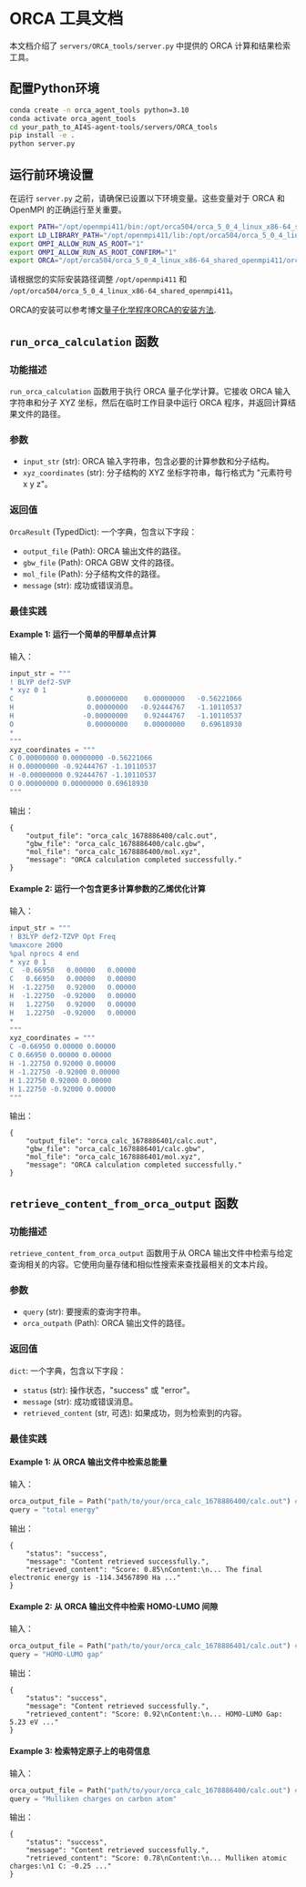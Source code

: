 # ORCA 工具文档

本文档介绍了 `servers/ORCA_tools/server.py` 中提供的 ORCA 计算和结果检索工具。

## 配置Python环境

```bash
conda create -n orca_agent_tools python=3.10
conda activate orca_agent_tools
cd your_path_to_AI4S-agent-tools/servers/ORCA_tools
pip install -e .
python server.py
```

## 运行前环境设置

在运行 `server.py` 之前，请确保已设置以下环境变量。这些变量对于 ORCA 和 OpenMPI 的正确运行至关重要。


```bash
export PATH="/opt/openmpi411/bin:/opt/orca504/orca_5_0_4_linux_x86-64_shared_openmpi411:$PATH"
export LD_LIBRARY_PATH="/opt/openmpi411/lib:/opt/orca504/orca_5_0_4_linux_x86-64_shared_openmpi411:$LD_LIBRARY_PATH"
export OMPI_ALLOW_RUN_AS_ROOT="1"
export OMPI_ALLOW_RUN_AS_ROOT_CONFIRM="1"
export ORCA="/opt/orca504/orca_5_0_4_linux_x86-64_shared_openmpi411/orca"
```

请根据您的实际安装路径调整 `/opt/openmpi411` 和 `/opt/orca504/orca_5_0_4_linux_x86-64_shared_openmpi411`。

ORCA的安装可以参考博文[量子化学程序ORCA的安装方法](http://sobereva.com/451).


## `run_orca_calculation` 函数

### 功能描述
`run_orca_calculation` 函数用于执行 ORCA 量子化学计算。它接收 ORCA 输入字符串和分子 XYZ 坐标，然后在临时工作目录中运行 ORCA 程序，并返回计算结果文件的路径。

### 参数
- `input_str` (str): ORCA 输入字符串，包含必要的计算参数和分子结构。
- `xyz_coordinates` (str): 分子结构的 XYZ 坐标字符串，每行格式为 "元素符号 x y z"。

### 返回值
`OrcaResult` (TypedDict): 一个字典，包含以下字段：
- `output_file` (Path): ORCA 输出文件的路径。
- `gbw_file` (Path): ORCA GBW 文件的路径。
- `mol_file` (Path): 分子结构文件的路径。
- `message` (str): 成功或错误消息。

### 最佳实践

#### Example 1: 运行一个简单的甲醇单点计算

输入：
```python
input_str = """
! BLYP def2-SVP
* xyz 0 1
C                  0.00000000    0.00000000   -0.56221066
H                  0.00000000   -0.92444767   -1.10110537
H                 -0.00000000    0.92444767   -1.10110537
O                  0.00000000    0.00000000    0.69618930
*
"""
xyz_coordinates = """
C 0.00000000 0.00000000 -0.56221066
H 0.00000000 -0.92444767 -1.10110537
H -0.00000000 0.92444767 -1.10110537
O 0.00000000 0.00000000 0.69618930
"""
```

输出：
```
{
    "output_file": "orca_calc_1678886400/calc.out",
    "gbw_file": "orca_calc_1678886400/calc.gbw",
    "mol_file": "orca_calc_1678886400/mol.xyz",
    "message": "ORCA calculation completed successfully."
}
```

#### Example 2: 运行一个包含更多计算参数的乙烯优化计算

输入：
```python
input_str = """
! B3LYP def2-TZVP Opt Freq
%maxcore 2000
%pal nprocs 4 end
* xyz 0 1
C  -0.66950   0.00000   0.00000
C   0.66950   0.00000   0.00000
H  -1.22750   0.92000   0.00000
H  -1.22750  -0.92000   0.00000
H   1.22750   0.92000   0.00000
H   1.22750  -0.92000   0.00000
*
"""
xyz_coordinates = """
C -0.66950 0.00000 0.00000
C 0.66950 0.00000 0.00000
H -1.22750 0.92000 0.00000
H -1.22750 -0.92000 0.00000
H 1.22750 0.92000 0.00000
H 1.22750 -0.92000 0.00000
"""
```

输出：
```
{
    "output_file": "orca_calc_1678886401/calc.out",
    "gbw_file": "orca_calc_1678886401/calc.gbw",
    "mol_file": "orca_calc_1678886401/mol.xyz",
    "message": "ORCA calculation completed successfully."
}
```

## `retrieve_content_from_orca_output` 函数

### 功能描述
`retrieve_content_from_orca_output` 函数用于从 ORCA 输出文件中检索与给定查询相关的内容。它使用向量存储和相似性搜索来查找最相关的文本片段。

### 参数
- `query` (str): 要搜索的查询字符串。
- `orca_outpath` (Path): ORCA 输出文件的路径。

### 返回值
`dict`: 一个字典，包含以下字段：
- `status` (str): 操作状态，"success" 或 "error"。
- `message` (str): 成功或错误消息。
- `retrieved_content` (str, 可选): 如果成功，则为检索到的内容。

### 最佳实践

#### Example 1: 从 ORCA 输出文件中检索总能量

输入：
```python
orca_output_file = Path("path/to/your/orca_calc_1678886400/calc.out") # 替换为实际的ORCA输出文件路径
query = "total energy"
```

输出：
```
{
    "status": "success",
    "message": "Content retrieved successfully.",
    "retrieved_content": "Score: 0.85\nContent:\n... The final electronic energy is -114.34567890 Ha ..."
}
```

#### Example 2: 从 ORCA 输出文件中检索 HOMO-LUMO 间隙

输入：
```python
orca_output_file = Path("path/to/your/orca_calc_1678886401/calc.out") # 替换为实际的ORCA输出文件路径
query = "HOMO-LUMO gap"
```

输出：
```
{
    "status": "success",
    "message": "Content retrieved successfully.",
    "retrieved_content": "Score: 0.92\nContent:\n... HOMO-LUMO Gap: 5.23 eV ..."
}
```

#### Example 3: 检索特定原子上的电荷信息

输入：
```python
orca_output_file = Path("path/to/your/orca_calc_1678886400/calc.out") # 替换为实际的ORCA输出文件路径
query = "Mulliken charges on carbon atom"
```

输出：
```
{
    "status": "success",
    "message": "Content retrieved successfully.",
    "retrieved_content": "Score: 0.78\nContent:\n... Mulliken atomic charges:\n1 C: -0.25 ..."
}
